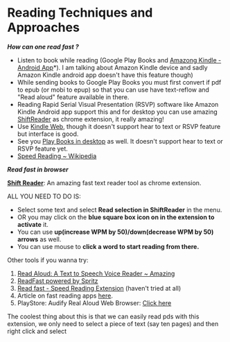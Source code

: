 # Reading Techniques and Approaches

***How can one read fast ?***
- Listen to book while reading (Google Play Books and [Amazong Kindle - Android App](https://play.google.com/store/apps/details?id=com.amazon.kindle&hl=en_IN&gl=US)*). I am talking about Amazon Kindle device and sadly Amazon Kindle android app doesn't have this feature though)
- While sending books to Google Play Books you must first convert if pdf to epub (or mobi to epup) so that you can use have text-reflow and "Read aloud" feature available in there.
- Reading Rapid Serial Visual Presentation (RSVP) software like Amazon Kindle Android app support this and for desktop you can use amazing [ShiftReader](https://chrome.google.com/webstore/detail/shiftreader-speed-read-th/clcbpepidaphghjahkionjhffkolcpek?hl=en) as chrome extension, it really amazing!
- Use [Kindle Web](https://read.amazon.com/kindle-library), though it doesn't support hear to text or RSVP feature but interface is good.
- See you [Play Books in desktop](https://play.google.com/books) as well. It doesn't support hear to text or RSVP feature yet.
- [Speed Reading ~ Wikipedia](https://en.wikipedia.org/wiki/Speed_reading)

***Read fast in browser***

**[Shift Reader](https://chrome.google.com/webstore/detail/shiftreader-speed-read-th/clcbpepidaphghjahkionjhffkolcpek/related?hl=en)**: An amazing fast text reader tool as chrome extension.

ALL YOU NEED TO DO IS:

- Select some text and select **Read selection in ShiftReader** in the menu.
- OR you may click on the **blue square box icon on in the extension to activate** it.
- You can use **up(increase WPM by 50)/down(decrease WPM by 50) arrows** as well.
- You can use mouse to **click a word to start reading from there.**

Other tools if you wanna try:

1. [Read Aloud: A Text to Speech Voice Reader ~ Amazing](https://chrome.google.com/webstore/detail/read-aloud-a-text-to-spee/hdhinadidafjejdhmfkjgnolgimiaplp?hl=en)
2. [ReadFast powered by Spritz](https://chrome.google.com/webstore/detail/readfast-powered-by-sprit/blbpafkooanpdcdcndkcckblghjddpke/related?hl=en)
3. [Read fast - Speed Reading Extension](https://chrome.google.com/webstore/detail/read-fast-speed-reading-e/pnffahcjemjliibgcafjpklgmbeknldi?hl=en) (haven't tried at all)
4. Article on fast reading apps [here](https://www.readlax.com/blog/en/5_speed_reading_extensions_chrome).
5. PlayStore: Audify Real Aloud Web Browser: [Click here](https://play.google.com/store/apps/details?id=com.tangerinesoftwarehouse.audify)

The coolest thing about this is that we can easily read pds with this extension, we only need to select a piece of text (say ten pages) and then right click and select
